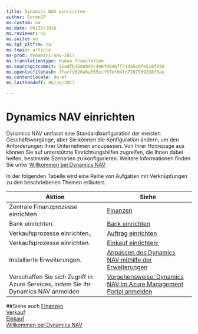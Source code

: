 ```yaml
---
title: Dynamics NAV einrichten
author: SorenGP
ms.custom: na
ms.date: 09/23/2016
ms.reviewer: na
ms.suite: na
ms.tgt_pltfrm: na
ms.topic: article
ms-prod: dynamics-nav-2017
ms.translationtype: Human Translation
ms.sourcegitcommit: 51adfb3588099c496f0946ff71da5c6fe518f070
ms.openlocfilehash: 7facfd820a6a555ccf57ef04fd7207939238f3ae
ms.contentlocale: de-at
ms.lasthandoff: 06/26/2017

---
```


# <a name="set-up-your-dynamics-nav"></a>Dynamics NAV einrichten
Dynamics NAV umfasst eine Standardkonfiguration der meisten Geschäftsvorgänge, aber Sie können die Konfiguration ändern, um den Anforderungen Ihrer Unternehmen anzupassen.
Von Ihrer Homepage aus können Sie auf unterstützte Einrichtungshilfen zugreifen, die Ihnen dabei helfen, bestimmte Szenarien zu konfigurieren. Weitere Informationen finden Sie unter [Willkommen bei Dynamics NAV](across-get-started.md).  

In der folgenden Tabelle wird eine Reihe von Aufgaben mit Verknüpfungen zu den beschriebenen Themen erläutert.

| Aktion                                                                  | Siehe                      |
|---------------------------------------------------------------------|--------------------------|
|Zentrale Finanzprozesse einrichten|[Finanzen](finance-setup-setup-finance-setup.md)|
|Bank einrichten.|[Bank einrichten](bank-setup-banking.md)|
|Verkaufsprozesse einrichten.,|[Auftrag einrichten](sales-setup-sales.md)|
|Verkaufsprozesse einrichten.|[Einkauf einrichten:](purchasing-setup-purchasing.md)|
|Installierte Erweiterungen.|[Anpassen des Dynamics NAV mithilfe der Erweiterungen](ui-extensions.md)|
|Verschaffen Sie sich Zugriff in Azure Services, indem Sie Ihr Dynamics NAV anmelden|[Vorgehensweise: Dynamics NAV im Azure Management Portal anmelden](ui-how-register-dynamics-nav-azure.md)|

##<a name="see-also"></a>Siehe auch
[Finanzen](finance-setup.md)  
[Verkauf](sales-manage-sales.md)  
[Einkauf](purchasing-manage-purchasing.md)  
[Willkommen bei Dynamics NAV](across-get-started.md)  

